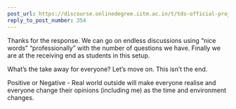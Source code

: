 ```yaml
---
post_url: https://discourse.onlinedegree.iitm.ac.in/t/tds-official-project1-discrepencies/171141/361
reply_to_post_number: 354
---
```

Thanks for the response. We can go on endless discussions using “nice words” “professionally” with the number of questions we have. Finally we are at the receiving end as students in this setup.

What’s the take away for everyone? Let’s move on. This isn’t the end.

Positive or Negative - Real world outside will make everyone realise and everyone change their opinions (including me) as the time and environment changes.